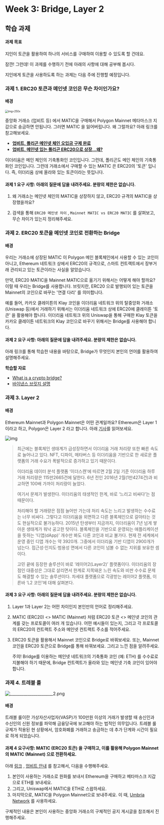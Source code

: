 # Week 3: Bridge, Layer 2

## 학습 과제

#### 과제 목표

지인이 토큰을 활용하여 하나의 서비스를 구매하여 이용할 수 있도록 할 건데요.

잠깐! 그런데! 이 과제를 수행하기 전에 아래의 사항에 대해 공부해 봅시다.

지인에게 토큰을 사용하도록 하는 과제는 다음 주에 진행할 예정입니다.

### 과제 1. ERC20 토큰과 메인넷 코인은 무슨 차이인가요?

#### 배경

<img src="https://blog.kakaocdn.net/dn/KxCor/btqDxvBSkQb/eq39XN9USpJNgV5g6BRJIK/img.jpg" alt="img=250x" style="zoom:60%;" />

중앙화 거래소 (업비트 등) 에서 MATIC을 구매해서 Polygon Mainnet 메타마스크 지갑으로 송금하면 안됩니다. 그러면 MATIC 을 잃어버립니다. 왜 그럴까요? 아래 링크를 참고해보세요.

* [**업비트, 폴리곤 메인넷 체인 오입금 구제 완료**](https://www.ajunews.com/view/20211210140916051)
* [**업비트, 메인넷 있는 폴리곤 ERC20으로 상장…왜?**](https://www.asiatoday.co.kr/view.php?key=20211019010010313)

이더리움은 메인 체인의 기축통화인 코인입니다. 그런데, 폴리곤도 메인 체인의 기축통화인 코인입니다. 그런데 거래소에서 구매할 수 있는 MATIC 은 ERC20의 '토큰' 입니다. 즉, 이더리움 상에 올라와 있는 토큰이라는 뜻입니다.

#### 과제 1 요구 사항: 아래의 질문에 답을 내려주세요. 분량의 제한은 없습니다.

1. 왜 거래소는 메인넷 체인의 MATIC을 상장하지 않고, ERC20 규격의 MATIC을 상장했을까요?

2. 검색을 통해 `ERC20 메인넷 차이` , `Mainnet MATIC vs ERC20 MATIC` 를 살펴보고, 무슨 차이가 있는지 정리해주세요.

### 과제 2. ERC20 토큰을 메인넷 코인로 전환하는 Bridge

#### 배경

우리는 거래소에 상장된 MATIC 이 Polygon 메인 블록체인에서 사용할 수 있는 코인이 아니고, Ethereum 네트워크 상에서 ERC20의 규격으로, 스마트 컨트랙트에서 장부거래 관리되고 있는 토큰이라는 사실을 알았습니다.

만약, ERC20 MATIC을 Mainnet MATIC으로 옮기기 위해서는 어떻게 해야 할까요? 이럴 때 우리는 Bridge를 사용합니다. 브릿지란, ERC20 으로 발행되어 있는 토큰을 Mainnet의 코인으로 바꾸는 '연결 다리' 를 의미합니다.

예를 들어, 카카오 클레이튼의 Klay 코인을 이더리움 네트워크 위의 탈중앙화 거래소 (Uniswap 등)에서 거래하기 위해서는 이더리움 네트워크 상에 ERC20에 클레이튼 '토큰' 을 활용해야 합니다. 이더리움 네트워크 위의 Uniswap을 통해 구매한 Klay 토큰을 카카오 클레이튼 네트워크의 Klay 코인으로 바꾸기 위해서는 Bridge를 사용해야 합니다.

#### 과제 2 요구 사항: 아래의 질문에 답을 내려주세요. 분량의 제한은 없습니다.

아래 링크를 통해 학습한 내용을 바탕으로, Bridge가 무엇인지 본인의 언어를 활용하여 설명해주세요.

**학습할 자료**

* [What is a crypto bridge?](https://www.youtube.com/watch?v=nT26cIz8HjI)
* [바이낸스 브릿지 설명](https://academy.binance.com/ko/articles/an-introduction-to-binance-bridge)

### 과제 3. Layer 2

#### 배경

Ethereum Mainnet과 Polygon Mainnet은 어떤 관계일까요? Ethereum은 Layer 1 이라고 하고, Polygon은 Layer 2 라고 합니다. 아래 [기사](https://www.mk.co.kr/economy/view.php?sc=50000001&year=2022&no=102392)를 읽어보세요.

![img](https://file.mk.co.kr/meet/neds/2022/02/image_readtop_2022_102392_16444105114937024.jpg)



> 최근에는 블록체인 생태계가 급성장하면서 이더리움 거래 처리량 또한 빠른 속도로 늘어나고 있다. NFT, 디파이, 메타버스 등 이더리움을 기반으로 한 새로운 플랫폼의 거래 수요가 폭발적으로 증가하고 있기 때문이다.
>
> 이더리움 데이터 분석 플랫폼 ‘이더스캔’에 따르면 2월 2일 기준 이더리움 하루 거래 처리량은 115만2665건에 달한다. 6년 전인 2016년 2월(1만4274건)과 비교하면 100배 가까이 처리량이 늘었다.
>
> 여기서 문제가 발생한다. 이더리움의 태생적인 한계, 바로 ‘느리고 비싸다’는 점 때문이다.
>
> 처리해야 할 거래량은 점점 늘어만 가는데 처리 속도는 느리고 발생하는 수수료는 너무 비싸다. 그렇다고 이더리움을 외면하고 다른 블록체인으로 갈아타는 것도 현실적으로 불가능하다. 2015년 탄생부터 지금까지, 이더리움이 7년 넘게 쌓아온 생태계가 워낙 공고한 탓이다. 블록체인을 기반으로 운영되는 애플리케이션을 뜻하는 ‘디앱(dApp)’ 개수만 봐도 다른 코인과 비교 불가다. 현재 전 세계에서 운영 중인 디앱 개수는 약 3920개. 그중에서 이더리움 기반 디앱이 2900개가 넘는다. 접근성·인지도·범용성 면에서 다른 코인이 넘볼 수 없는 지위를 보유한 셈이다.
>
> 고민 끝에 등장한 솔루션이 바로 ‘레이어2(Layer2)’ 플랫폼이다. 이더리움의 장점인 대중성은 그대로 살리면서 한계로 지목돼온 느린 속도와 비싼 수수료 문제도 해결할 수 있는 솔루션이다. 차세대 플랫폼으로 각광받는 레이어2 플랫폼, 이른바 ‘L2 코인’에 대해 살펴본다.

#### 과제 3 요구 사항: 아래의 질문에 답을 내려주세요. 분량의 제한은 없습니다.

1. Layer 1과 Layer 2는 어떤 차이인지 본인만의 언어로 정리해주세요.

2. MATIC (ERC20) <> MATIC (Mainnet) 처럼 ERC20 토큰 <> 메인넷 코인의 관계를 갖는 프로토콜이 여러 개 있습니다. 어떤 예시들이 있는지, 그리고 각 프로토콜의 ERC20의 컨트랙트 주소와 메인넷 컨트랙트 주소를 적어주세요.

3. ERC20 토큰을 활용해서 Mainnet 코인으로 Bridge로 바꿔보세요. 또는, Mainnet 코인을 ERC20 토큰으로 Bridge를 통해 바꿔보세요. 그리고 느낀 점을 알려주세요.

   주의! Bridge를 이용하는 메인넷 네트워크의 기축통화 코인 (예: ETH) 를 수수료로 지불해야 하기 때문에, Bridge 컨트랙트가 올라와 있는 메인넷 기축 코인이 있어야 합니다.

### 과제 4. 트레블 룰

![______________________2.png](https://upbitcs.zendesk.com/hc/article_attachments/5028853196569/______________________2.png)

#### 배경

트래블 룰이란 가상자산사업자(VASP)가 100만원 이상의 거래가 발생할 때 송신인과 수신인의 신원 정보를 파악해 금융당국에 보고해야 하는 법적인 의무입니다. 트레블 룰 규제가 적용된 현 상황에서, 암호화폐를 거래하고 송금하는 데 추가 단계와 시간이 필요로 하게 되었습니다.

#### 과제 4 요구사항: MATIC (ERC20 토큰) 을 구매하고, 이를 활용해 Polygon Mainnet의 MATIC (Mainnet) 으로 전환하세요.

아래 [링크](https://www.coindeskkorea.com/news/articleView.html?idxno=78412) , [업비트 안내](https://upbitcs.zendesk.com/hc/ko/articles/4498679629337-%ED%8A%B8%EB%9E%98%EB%B8%94%EB%A3%B0-%EC%95%8C%EC%95%84%EB%B3%B4%EA%B8%B0) 를 참고해서, 다음을 수행해주세요.

1. 본인이 사용하는 거래소로 원화를 보내서 Ethereum을 구매하고 메타마스크 지갑으로 ETH를 보내세요.
2. 그리고, Uniswap에서 MATIC을 ETH로 스왑하세요.
3. 마지막으로, MATIC을 Polygon Mainnet으로 보내주세요. 이 때, [Umbria Network](https://bridge.umbria.network/) 를 사용하세요.

구체적인 내용은 본인이 사용하는 중앙화 거래소의 구체적인 공지 게시글을 참조해서 진행해주세요.